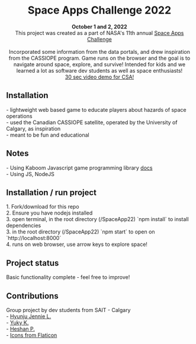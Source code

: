 <h1 align="center">Space Apps Challenge 2022</h1>
<p align="center"><strong>October 1 and 2, 2022</strong>
<br>This project was created as a part of NASA's 11th annual <a href="https://www.asc-csa.gc.ca/eng/events/2022/space-apps-challenge.asp" target="_blank"> Space Apps Challenge</a><br> 
<br>Incorporated some information from the data portals, and drew inspiration from the CASSIOPE program. Game runs on the browser and the goal is to navigate around space, explore, and survive! Intended for kids and we learned a lot as software dev students as well as space enthusiasts!<br/>
<a href="https://youtu.be/MZ_g8qZ1Rh8" target="_blank"> 30 sec video demo for CSA!</a><br></p>



<h2>Installation</h2>
- lightweight web based game to educate players about hazards of space operations<br>
- used the Canadian CASSIOPE satellite, operated by the University of Calgary, as inspiration<br>
- meant to be fun and educational<br>

<h2>Notes</h2>
- Using Kaboom Javascript game programming library <a href="https://kaboomjs.com/" target="_blank"> docs </a><br>
- Using JS, NodeJS<br>

<h2>Installation / run project</h2>
1. Fork/download for this repo<br>
2. Ensure you have nodejs installed <br>
3. open terminal, in the root directory (/SpaceApp22)  `npm install` to install dependencies<br>
3. in the root directory (/SpaceApp22)  `npm start` to open on `http://localhost:8000` <br>
4. runs on web browser, use arrow keys to explore space!

<h2>Project status</h2>
Basic functionality complete - feel free to improve!<br>

<h2>Contributions</h2>
Group project by dev students from SAIT - Calgary<br>
- <a href="https://github.com/JenHLee" target="_blank">Hyunju Jennie L. </a><br>
- <a href="https://github.com/yugykim" target="_blank">Yuky K.</a><br>
- <a href="https://github.com/HeshanPunch" target="_blank">Heshan P. </a><br>
- <a href="https://www.flaticon.com//" target="_blank"> Icons from Flaticon </a><br>
